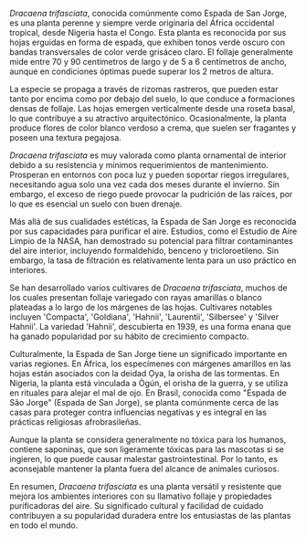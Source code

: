 _Dracaena trifasciata_, conocida comúnmente como Espada de San Jorge, es una planta perenne y siempre verde originaria del África occidental tropical, desde Nigeria hasta el Congo. Esta planta es reconocida por sus hojas erguidas en forma de espada, que exhiben tonos verde oscuro con bandas transversales de color verde grisáceo claro. El follaje generalmente mide entre 70 y 90 centímetros de largo y de 5 a 6 centímetros de ancho, aunque en condiciones óptimas puede superar los 2 metros de altura.

La especie se propaga a través de rizomas rastreros, que pueden estar tanto por encima como por debajo del suelo, lo que conduce a formaciones densas de follaje. Las hojas emergen verticalmente desde una roseta basal, lo que contribuye a su atractivo arquitectónico. Ocasionalmente, la planta produce flores de color blanco verdoso a crema, que suelen ser fragantes y poseen una textura pegajosa.

_Dracaena trifasciata_ es muy valorada como planta ornamental de interior debido a su resistencia y mínimos requerimientos de mantenimiento. Prosperan en entornos con poca luz y pueden soportar riegos irregulares, necesitando agua solo una vez cada dos meses durante el invierno. Sin embargo, el exceso de riego puede provocar la pudrición de las raíces, por lo que es esencial un suelo con buen drenaje.

Más allá de sus cualidades estéticas, la Espada de San Jorge es reconocida por sus capacidades para purificar el aire. Estudios, como el Estudio de Aire Limpio de la NASA, han demostrado su potencial para filtrar contaminantes del aire interior, incluyendo formaldehído, benceno y tricloroetileno. Sin embargo, la tasa de filtración es relativamente lenta para un uso práctico en interiores.

Se han desarrollado varios cultivares de _Dracaena trifasciata_, muchos de los cuales presentan follaje variegado con rayas amarillas o blanco plateadas a lo largo de los márgenes de las hojas. Cultivares notables incluyen 'Compacta', 'Goldiana', 'Hahnii', 'Laurentii', 'Silbersee' y 'Silver Hahnii'. La variedad 'Hahnii', descubierta en 1939, es una forma enana que ha ganado popularidad por su hábito de crecimiento compacto.

Culturalmente, la Espada de San Jorge tiene un significado importante en varias regiones. En África, los especímenes con márgenes amarillos en las hojas están asociados con la deidad Ọya, la orisha de las tormentas. En Nigeria, la planta está vinculada a Ògún, el orisha de la guerra, y se utiliza en rituales para alejar el mal de ojo. En Brasil, conocida como "Espada de São Jorge" (Espada de San Jorge), se planta comúnmente cerca de las casas para proteger contra influencias negativas y es integral en las prácticas religiosas afrobrasileñas.

Aunque la planta se considera generalmente no tóxica para los humanos, contiene saponinas, que son ligeramente tóxicas para las mascotas si se ingieren, lo que puede causar malestar gastrointestinal. Por lo tanto, es aconsejable mantener la planta fuera del alcance de animales curiosos.

En resumen, _Dracaena trifasciata_ es una planta versátil y resistente que mejora los ambientes interiores con su llamativo follaje y propiedades purificadoras del aire. Su significado cultural y facilidad de cuidado contribuyen a su popularidad duradera entre los entusiastas de las plantas en todo el mundo.
